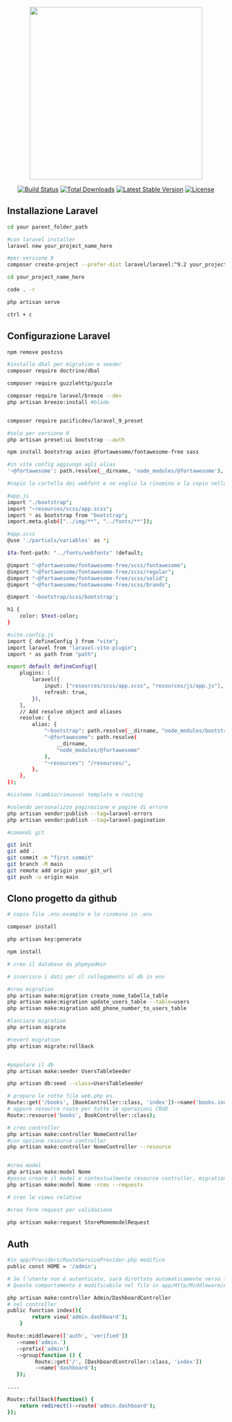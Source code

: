 <p align="center"><a href="https://laravel.com" target="_blank"><img src="https://raw.githubusercontent.com/laravel/art/master/logo-lockup/5%20SVG/2%20CMYK/1%20Full%20Color/laravel-logolockup-cmyk-red.svg" width="400"></a></p>

<p align="center">
<a href="https://travis-ci.org/laravel/framework"><img src="https://travis-ci.org/laravel/framework.svg" alt="Build Status"></a>
<a href="https://packagist.org/packages/laravel/framework"><img src="https://img.shields.io/packagist/dt/laravel/framework" alt="Total Downloads"></a>
<a href="https://packagist.org/packages/laravel/framework"><img src="https://img.shields.io/packagist/v/laravel/framework" alt="Latest Stable Version"></a>
<a href="https://packagist.org/packages/laravel/framework"><img src="https://img.shields.io/packagist/l/laravel/framework" alt="License"></a>
</p>

## Installazione Laravel

```bash
cd your parent_folder_path

#con laravel installer
laravel new your_project_name_here

#per versione 9
composer create-project --prefer-dist laravel/laravel:^9.2 your_project_name_here

cd your_project_name_here

code . -r

php artisan serve

ctrl + c

```
## Configurazione Laravel
```bash
npm remove postcss

#installo dbal per migration e seeder
composer require doctrine/dbal

composer require guzzlehttp/guzzle

composer require laravel/breeze --dev
php artisan breeze:install #blade


composer require pacificdev/laravel_9_preset

#solo per versione 9
php artisan preset:ui bootstrap --auth

npm install bootstrap axios @fortawesome/fontawesome-free sass

#in vite config aggiungo agli alias
'~@fortawesome': path.resolve(__dirname, 'node_modules/@fortawesome'),

#copio la cartella dei webfont e se voglio la rinomino e la copio nella cartella font

#app.js
import "./bootstrap";
import "~resources/scss/app.scss";
import * as bootstrap from "bootstrap";
import.meta.glob(["../img/**", "../fonts/**"]);

#app.scss
@use './partials/variables' as *;

$fa-font-path: "../fonts/webfonts" !default;

@import "~@fortawesome/fontawesome-free/scss/fontawesome";
@import "~@fortawesome/fontawesome-free/scss/regular";
@import "~@fortawesome/fontawesome-free/scss/solid";
@import "~@fortawesome/fontawesome-free/scss/brands";

@import '~bootstrap/scss/bootstrap';

h1 {
    color: $text-color;
}

#vite.config.js
import { defineConfig } from "vite";
import laravel from "laravel-vite-plugin";
import * as path from "path";

export default defineConfig({
    plugins: [
        laravel({
            input: ["resources/scss/app.scss", "resources/js/app.js"],
            refresh: true,
        }),
    ],
    // Add resolve object and aliases
    resolve: {
        alias: {
            "~bootstrap": path.resolve(__dirname, "node_modules/bootstrap"),
            "~@fortawesome": path.resolve(
                __dirname,
                "node_modules/@fortawesome"
            ),
            "~resources": "/resources/",
        },
    },
});

#sistemo (cambio/rimuovo) template e routing

#volendo personalizzo paginazione e pagine di errore
php artisan vendor:publish --tag=laravel-errors
php artisan vendor:publish --tag=laravel-pagination

#comandi git

git init
git add .
git commit -m "first commit"
git branch -M main
git remote add origin your_git_url 
git push -u origin main


```
## Clono progetto da github 

```bash
# copio file .env.example e lo rinomino in .env

composer install

php artisan key:generate

npm install

# creo il database da phpmyadmin

# inserisco i dati per il collegamento al db in env

#creo migration
php artisan make:migration create_nome_tabella_table
php artisan make:migration update_users_table --table=users
php artisan make:migration add_phone_number_to_users_table

#lanciare migration
php artisan migrate

#revert migration
php artisan migrate:rollback


#popolare il db
php artisan make:seeder UsersTableSeeder

php artisan db:seed --class=UsersTableSeeder

# preparo le rotte file web.php es. 
Route::get('/books', [BookController::class, 'index'])->name('books.index');
# oppure resource route per tutte le operazioni CRUD
Route::resource('books', BookController::class);

# creo controller
php artisan make:controller NomeController
#con opzione resource controller
php artisan make:controller NomeController --resource


#creo model
php artisan make:model Nome 
#posso creare il model e contestualmente resource controller, migration, seeder e form request per validazioni
php artisan make:model Nome -rcms --requests

# creo le views relative

#creo form request per validazione
	
php artisan make:request StoreMomemodelRequest


```
## Auth

```bash
#in app/Providers/RouteServiceProvider.php modifico
public const HOME = '/admin';

# Se l’utente non è autenticato, sarà dirottato automaticamente verso la pagina di login.
# Questo comportamento è modificabile nel file in app/Http/Middleware/Authenticate.php

php artisan make:controller Admin/DashboardController
# nel controller
public function index(){
        return view('admin.dashboard');
    }

Route::middleware(['auth', 'verified'])
   ->name('admin.')
   ->prefix('admin')
   ->group(function () {
         Route::get('/', [DashboardController::class, 'index'])
         ->name('dashboard');
   });

....

Route::fallback(function() {
    return redirect()->route('admin.dashboard');
});

```
